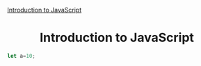 
[Introduction to JavaScript](#introduction-to-javascript)

<div align='center'>
 <h1> Introduction to JavaScript</h1>
</div>

```javascript
let a=10;


```